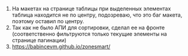 1) На макетах на странице таблицы при выделенных элементах таблица находится не по центру, подозреваю, что это баг
   макета, поэтому оставил по центру.
2) Так как не было АПИ для сортировки, сделал ее на фронте (соответственно фильтруются только текущие элементы на
   странице пагинации)
3) https://babincevm.github.io/zonesmart/
